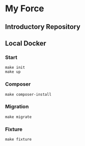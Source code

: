 # My Force

## Introductory Repository
## Local Docker
### Start
```
make init
make up
```
### Composer
```
make composer-install
```
### Migration
```
make migrate
```
### Fixture
```
make fixture
```
